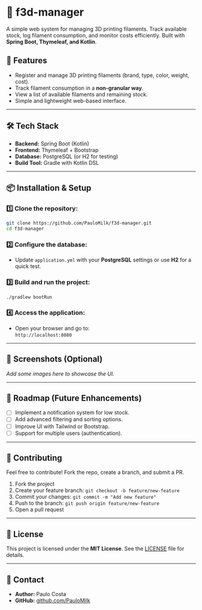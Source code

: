 # 🎨 f3d-manager

A simple web system for managing 3D printing filaments. Track available stock, log filament consumption, and monitor costs efficiently. Built with **Spring Boot, Thymeleaf, and Kotlin**.

## 🚀 Features
- Register and manage 3D printing filaments (brand, type, color, weight, cost).
- Track filament consumption in a **non-granular way**.
- View a list of available filaments and remaining stock.
- Simple and lightweight web-based interface.

---

## 🛠️ Tech Stack
- **Backend:** Spring Boot (Kotlin)
- **Frontend:** Thymeleaf + Bootstrap
- **Database:** PostgreSQL (or H2 for testing)
- **Build Tool:** Gradle with Kotlin DSL

---

## 📦 Installation & Setup

### 1️⃣ Clone the repository:
```bash
git clone https://github.com/PauloMilk/f3d-manager.git
cd f3d-manager

```

### 2️⃣ Configure the database:
- Update `application.yml` with your **PostgreSQL** settings or use **H2** for a quick test.

### 3️⃣ Build and run the project:
```bash
./gradlew bootRun
```

### 4️⃣ Access the application:
- Open your browser and go to:  
  `http://localhost:8080`

---

## 📸 Screenshots (Optional)
_Add some images here to showcase the UI._

---

## 📌 Roadmap (Future Enhancements)
- [ ] Implement a notification system for low stock.
- [ ] Add advanced filtering and sorting options.
- [ ] Improve UI with Tailwind or Bootstrap.
- [ ] Support for multiple users (authentication).

---

## 🤝 Contributing
Feel free to contribute! Fork the repo, create a branch, and submit a PR.

1. Fork the project
2. Create your feature branch: `git checkout -b feature/new-feature`
3. Commit your changes: `git commit -m "Add new feature"`
4. Push to the branch: `git push origin feature/new-feature`
5. Open a pull request

---

## 📜 License
This project is licensed under the **MIT License**. See the [LICENSE](LICENSE) file for details.

---

## 💌 Contact
- **Author:** Paulo Costa
- **GitHub:** [github.com/PauloMilk](https://github.com/PauloMilk)  
